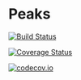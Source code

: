 # Peaks

[![Build Status](https://travis-ci.org/halleysfifthinc/Peaks.jl.svg?branch=master)](https://travis-ci.org/halleysfifthinc/Peaks.jl)

[![Coverage Status](https://coveralls.io/repos/halleysfifthinc/Peaks.jl/badge.svg?branch=master&service=github)](https://coveralls.io/github/halleysfifthinc/Peaks.jl?branch=master)

[![codecov.io](http://codecov.io/github/halleysfifthinc/Peaks.jl/coverage.svg?branch=master)](http://codecov.io/github/halleysfifthinc/Peaks.jl?branch=master)
